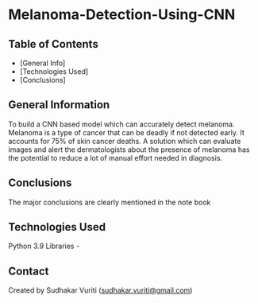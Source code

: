 # Melanoma-Detection-Using-CNN


## Table of Contents
* [General Info]
* [Technologies Used]
* [Conclusions]




## General Information
To build a CNN based model which can accurately detect melanoma. Melanoma is a type of cancer that can be deadly if not detected early. It accounts for 75% of skin cancer deaths. A solution which can evaluate images and alert the dermatologists about the presence of melanoma has the potential to reduce a lot of manual effort needed in diagnosis.


## Conclusions
The major conclusions are clearly mentioned in the note book


## Technologies Used
Python 3.9 Libraries -




## Contact

Created by Sudhakar Vuriti (sudhakar.vuriti@gmail.com)
